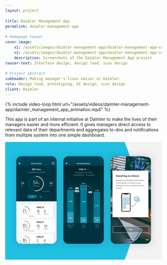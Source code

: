 ```yaml
---
layout: project

title: Daimler Management App
permalink: daimler-management-app

# Homepage teaser
cover-image:
    x1: /assets/images/daimler-management-app/daimler-management-app-cover.jpg
    x2: /assets/images/daimler-management-app/daimler-management-app-cover@2x.jpg
    description: Screenshots of the Daimler Management App project
teaser-text: Interface design, design lead, icon design

# Project abstract
subheader: Making manager's lives easier at Daimler.
role: Design lead, prototyping, UI design, icon design
client: Daimler
---
```


{% include video-loop.html url="/assets/videos/daimler-management-app/daimler_management_app_animation.mp4" %}

This app is part of an internal initiative at Daimler to make the lives of their managers easier and more efficient. It gives managers direct access to relevant data of their departments and aggregates to-dos and notifications from multiple system into one simple dashboard.

![Three screenshots of the Daimler Management App](/assets/images/daimler-management-app/daimler_management_app_intro.png)